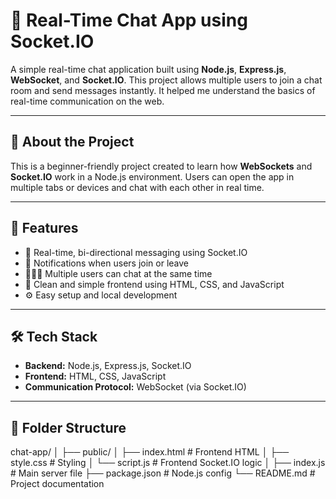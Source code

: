 # 💬 Real-Time Chat App using Socket.IO

A simple real-time chat application built using **Node.js**, **Express.js**, **WebSocket**, and **Socket.IO**. This project allows multiple users to join a chat room and send messages instantly. It helped me understand the basics of real-time communication on the web.

---

## 📝 About the Project

This is a beginner-friendly project created to learn how **WebSockets** and **Socket.IO** work in a Node.js environment. Users can open the app in multiple tabs or devices and chat with each other in real time.

---

## 🚀 Features

- 📡 Real-time, bi-directional messaging using Socket.IO
- 👋 Notifications when users join or leave
- 🧑‍🤝‍🧑 Multiple users can chat at the same time
- 🎨 Clean and simple frontend using HTML, CSS, and JavaScript
- ⚙️ Easy setup and local development

---

## 🛠️ Tech Stack

- **Backend:** Node.js, Express.js, Socket.IO
- **Frontend:** HTML, CSS, JavaScript
- **Communication Protocol:** WebSocket (via Socket.IO)

---

## 📂 Folder Structure
chat-app/
│
├── public/
│ ├── index.html # Frontend HTML
│ ├── style.css # Styling
│ └── script.js # Frontend Socket.IO logic
│
├── index.js # Main server file
├── package.json # Node.js config
└── README.md # Project documentation
